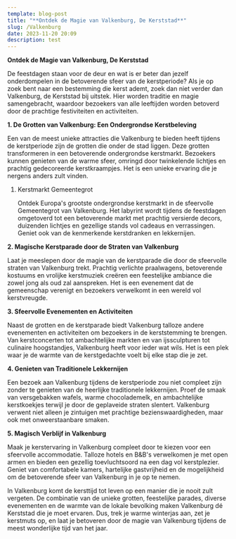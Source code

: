 ```yaml
---
template: blog-post
title: "**Ontdek de Magie van Valkenburg, De Kerststad**"
slug: /Valkenburg
date: 2023-11-20 20:09
description: test
---
```



**Ontdek de Magie van Valkenburg, De Kerststad**

De feestdagen staan voor de deur en wat is er beter dan jezelf onderdompelen in de betoverende sfeer van de kerstperiode? Als je op zoek bent naar een bestemming die kerst ademt, zoek dan niet verder dan Valkenburg, de Kerststad bij uitstek. Hier worden traditie en magie samengebracht, waardoor bezoekers van alle leeftijden worden betoverd door de prachtige festiviteiten en activiteiten.

**1. De Grotten van Valkenburg: Een Ondergrondse Kerstbeleving**

Een van de meest unieke attracties die Valkenburg te bieden heeft tijdens de kerstperiode zijn de grotten die onder de stad liggen. Deze grotten transformeren in een betoverende ondergrondse kerstmarkt. Bezoekers kunnen genieten van de warme sfeer, omringd door twinkelende lichtjes en prachtig gedecoreerde kerstkraampjes. Het is een unieke ervaring die je nergens anders zult vinden.



1. Kerstmarkt Gemeentegrot



   Ontdek Europa's grootste ondergrondse kerstmarkt in de sfeervolle Gemeentegrot van Valkenburg. Het labyrint wordt tijdens de feestdagen omgetoverd tot een betoverende markt met prachtig versierde decors, duizenden lichtjes en gezellige stands vol cadeaus en verrassingen. Geniet ook van de kenmerkende kerstdranken en lekkernijen.





**2. Magische Kerstparade door de Straten van Valkenburg**

Laat je meeslepen door de magie van de kerstparade die door de sfeervolle straten van Valkenburg trekt. Prachtig verlichte praalwagens, betoverende kostuums en vrolijke kerstmuziek creëren een feestelijke ambiance die zowel jong als oud zal aanspreken. Het is een evenement dat de gemeenschap verenigt en bezoekers verwelkomt in een wereld vol kerstvreugde.

**3. Sfeervolle Evenementen en Activiteiten**

Naast de grotten en de kerstparade biedt Valkenburg talloze andere evenementen en activiteiten om bezoekers in de kerststemming te brengen. Van kerstconcerten tot ambachtelijke markten en van ijssculpturen tot culinaire hoogstandjes, Valkenburg heeft voor ieder wat wils. Het is een plek waar je de warmte van de kerstgedachte voelt bij elke stap die je zet.

**4. Genieten van Traditionele Lekkernijen**

Een bezoek aan Valkenburg tijdens de kerstperiode zou niet compleet zijn zonder te genieten van de heerlijke traditionele lekkernijen. Proef de smaak van versgebakken wafels, warme chocolademelk, en ambachtelijke kerstkoekjes terwijl je door de geplaveide straten slentert. Valkenburg verwent niet alleen je zintuigen met prachtige bezienswaardigheden, maar ook met onweerstaanbare smaken.

**5. Magisch Verblijf in Valkenburg**

Maak je kerstervaring in Valkenburg compleet door te kiezen voor een sfeervolle accommodatie. Talloze hotels en B&B's verwelkomen je met open armen en bieden een gezellig toevluchtsoord na een dag vol kerstplezier. Geniet van comfortabele kamers, hartelijke gastvrijheid en de mogelijkheid om de betoverende sfeer van Valkenburg in je op te nemen.

In Valkenburg komt de kersttijd tot leven op een manier die je nooit zult vergeten. De combinatie van de unieke grotten, feestelijke parades, diverse evenementen en de warmte van de lokale bevolking maken Valkenburg dé Kerststad die je moet ervaren. Dus, trek je warme winterjas aan, zet je kerstmuts op, en laat je betoveren door de magie van Valkenburg tijdens de meest wonderlijke tijd van het jaar.

<!--EndFragment-->